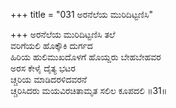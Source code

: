 +++
title = "031 ಅರನೆಲೆಯ ಮುರಿದಿಟ್ಟಣಿಸಿ"

+++
ಅರನೆಲೆಯ ಮುರಿದಿಟ್ಟಣಿಸಿ ತಲೆ  
ವರಿಗೆಯಲಿ ಹೊಕ್ಕೌಕಿ ದುರ್ಗದ  
ಹಿರಿಯ ಹುಲಿಮುಖದೊಳಗೆ ಹೊಯ್ದರು ಬೇಹಬೇಹವರ  
ಅರಸ ಕೇಳೈ ದೈತ್ಯ ಭಟರ  
ಚ್ಚರಿಯ ಮಾಡಿದರಳಿದವರನೆ  
ಚ್ಚರಿಸಿದರು ಮಯವಿರಚಿತಾಮೃತ ಸಲಿಲ ಕೂಪದಲಿ       ॥31॥